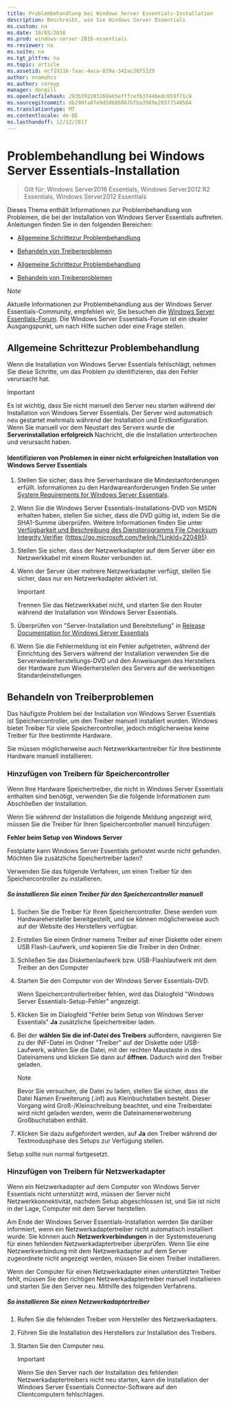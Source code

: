 ```yaml
---
title: Problembehandlung bei Windows Server Essentials-Installation
description: Beschreibt, wie Sie Windows Server Essentials
ms.custom: na
ms.date: 10/03/2016
ms.prod: windows-server-2016-essentials
ms.reviewer: na
ms.suite: na
ms.tgt_pltfrm: na
ms.topic: article
ms.assetid: ecf19216-7aac-4aca-839a-342ac28f5329
author: nnamuhcs
ms.author: coreyp
manager: dongill
ms.openlocfilehash: 293b392203269a65efffcefb3744bedc659f71c9
ms.sourcegitcommit: db290fa07e9d50686667bfba3969e20377548504
ms.translationtype: MT
ms.contentlocale: de-DE
ms.lasthandoff: 12/12/2017
---
```

# <a name="troubleshoot-windows-server-essentials-installation"></a>Problembehandlung bei Windows Server Essentials-Installation

>Gilt für: Windows Server2016 Essentials, Windows Server2012 R2 Essentials, Windows Server2012 Essentials

Dieses Thema enthält Informationen zur Problembehandlung von Problemen, die bei der Installation von Windows Server Essentials auftreten. Anleitungen finden Sie in den folgenden Bereichen:  
  

-   [Allgemeine Schrittezur Problembehandlung](Troubleshoot-Windows-Server-Essentials-installation.md#BKMK_GeneralTroubleshootingSteps)  
  
-   [Behandeln von Treiberproblemen](Troubleshoot-Windows-Server-Essentials-installation.md#BKMK_TroubleshootDrivers)  

-   [Allgemeine Schrittezur Problembehandlung](Troubleshoot-Windows-Server-Essentials-installation.md#BKMK_GeneralTroubleshootingSteps)  
  
-   [Behandeln von Treiberproblemen](Troubleshoot-Windows-Server-Essentials-installation.md#BKMK_TroubleshootDrivers)  

  
> [!NOTE]
>  Aktuelle Informationen zur Problembehandlung aus der Windows Server Essentials-Community, empfehlen wir, Sie besuchen die [Windows Server Essentials-Forum](https://social.technet.microsoft.com/Forums/winserveressentials/threads). Die Windows Server Essentials-Forum ist ein idealer Ausgangspunkt, um nach Hilfe suchen oder eine Frage stellen.  
  
##  <a name="BKMK_GeneralTroubleshootingSteps"></a>Allgemeine Schrittezur Problembehandlung  
 Wenn die Installation von Windows Server Essentials fehlschlägt, nehmen Sie diese Schritte, um das Problem zu identifizieren, das den Fehler verursacht hat.  
  
> [!IMPORTANT]
>  Es ist wichtig, dass Sie nicht manuell den Server neu starten während der Installation von Windows Server Essentials. Der Server wird automatisch neu gestartet mehrmals während der Installation und Erstkonfiguration. Wenn Sie manuell vor dem Neustart des Servers wurde die **Serverinstallation erfolgreich** Nachricht, die die Installation unterbrochen und verursacht haben.  
  
#### <a name="to-identify-issues-in-a-failed-installation-of-windows-server-essentials"></a>Identifizieren von Problemen in einer nicht erfolgreichen Installation von Windows Server Essentials  
  
1.  Stellen Sie sicher, dass Ihre Serverhardware die Mindestanforderungen erfüllt. Informationen zu den Hardwareanforderungen finden Sie unter [System Requirements for Windows Server Essentials](../get-started/system-requirements.md).  
  
2.  Wenn Sie die Windows Server Essentials-Installations-DVD von MSDN erhalten haben, stellen Sie sicher, dass die DVD gültig ist, indem Sie die SHA1-Summe überprüfen. Weitere Informationen finden Sie unter [Verfügbarkeit und Beschreibung des Dienstprogramms File Checksum Integrity Verifier](https://go.microsoft.com/fwlink/?LinkId=220495) (https://go.microsoft.com/fwlink/?LinkId=220495).  
  
3.  Stellen Sie sicher, dass der Netzwerkadapter auf dem Server über ein Netzwerkkabel mit einem Router verbunden ist.  
  
4.  Wenn der Server über mehrere Netzwerkadapter verfügt, stellen Sie sicher, dass nur ein Netzwerkadapter aktiviert ist.  
  
    > [!IMPORTANT]
    >  Trennen Sie das Netzwerkkabel nicht, und starten Sie den Router während der Installation von Windows Server Essentials.  
  
5.  Überprüfen von "Server-Installation und Bereitstellung" in [Release Documentation for Windows Server Essentials](../get-started/release-notes.md)  
  
6.  Wenn Sie die Fehlermeldung ist ein Fehler aufgetreten, während der Einrichtung des Servers während der Installation verwenden Sie die Serverwiederherstellungs-DVD und den Anweisungen des Herstellers der Hardware zum Wiederherstellen des Servers auf die werkseitigen Standardeinstellungen.  
  
##  <a name="BKMK_TroubleshootDrivers"></a>Behandeln von Treiberproblemen  
 Das häufigste Problem bei der Installation von Windows Server Essentials ist Speichercontroller, um den Treiber manuell installiert wurden. Windows bietet Treiber für viele Speichercontroller, jedoch möglicherweise keine Treiber für Ihre bestimmte Hardware.  
  
 Sie müssen möglicherweise auch Netzwerkkartentreiber für Ihre bestimmte Hardware manuell installieren.  
  
###  <a name="BKMK_StorageDrivers"></a>Hinzufügen von Treibern für Speichercontroller  
 Wenn Ihre Hardware Speichertreiber, die nicht in Windows Server Essentials enthalten sind benötigt, verwenden Sie die folgende Informationen zum Abschließen der Installation.  
  
 Wenn Sie während der Installation die folgende Meldung angezeigt wird, müssen Sie die Treiber für Ihren Speichercontroller manuell hinzufügen:  
  
 **Fehler beim Setup von Windows Server**  
  
 Festplatte kann Windows Server Essentials gehostet wurde nicht gefunden. Möchten Sie zusätzliche Speichertreiber laden?  
  
 Verwenden Sie das folgende Verfahren, um einen Treiber für den Speichercontroller zu installieren.  
  
##### <a name="to-manually-install-a-storage-controller-driver"></a>So installieren Sie einen Treiber für den Speichercontroller manuell  
  
1.  Suchen Sie die Treiber für Ihren Speichercontroller. Diese werden vom Hardwarehersteller bereitgestellt, und sie können möglicherweise auch auf der Website des Herstellers verfügbar.  
  
2.  Erstellen Sie einen Ordner namens Treiber auf einer Diskette oder einem USB Flash-Laufwerk, und kopieren Sie die Treiber in den Ordner.  
  
3.  Schließen Sie das Diskettenlaufwerk bzw. USB-Flashlaufwerk mit dem Treiber an den Computer  
  
4.  Starten Sie den Computer von der Windows Server Essentials-DVD.  
  
     Wenn Speichercontrollertreiber fehlen, wird das Dialogfeld "Windows Server Essentials-Setup-Fehler" angezeigt.  
  
5.  Klicken Sie im Dialogfeld "Fehler beim Setup von Windows Server Essentials" **Ja** zusätzliche Speichertreiber laden.  
  
6.  Bei der **wählen Sie die inf-Datei des Treibers** auffordern, navigieren Sie zu der INF-Datei im Ordner "Treiber" auf der Diskette oder USB-Laufwerk, wählen Sie die Datei, mit der rechten Maustaste in des Dateinamens und klicken Sie dann auf **öffnen**. Dadurch wird den Treiber geladen.  
  
    > [!NOTE]
    >  Bevor Sie versuchen, die Datei zu laden, stellen Sie sicher, dass die Datei Namen Erweiterung (.inf) aus Kleinbuchstaben besteht. Dieser Vorgang wird Groß-/Kleinschreibung beachtet, und eine Treiberdatei wird nicht geladen werden, wenn die Dateinamenerweiterung Großbuchstaben enthält.  
  
7.  Klicken Sie dazu aufgefordert werden, auf **Ja** den Treiber während der Textmodusphase des Setups zur Verfügung stellen.  
  
 Setup sollte nun normal fortgesetzt.  
  
###  <a name="BKMK_AddingNICdrivers"></a>Hinzufügen von Treibern für Netzwerkadapter  
 Wenn ein Netzwerkadapter auf dem Computer von Windows Server Essentials nicht unterstützt wird, müssen der Server nicht Netzwerkkonnektivität, nachdem Setup abgeschlossen ist, und Sie ist nicht in der Lage, Computer mit dem Server herstellen.  
  
 Am Ende der Windows Server Essentials-Installation werden Sie darüber informiert, wenn ein Netzwerkadaptertreiber nicht automatisch installiert wurde. Sie können auch **Netzwerkverbindungen** in der Systemsteuerung für einen fehlenden Netzwerkadaptertreiber überprüfen. Wenn Sie eine Netzwerkverbindung mit dem Netzwerkadapter auf dem Server zugeordnete nicht angezeigt werden, müssen Sie einen Treiber installieren.  
  
 Wenn der Computer für einen Netzwerkadapter einen unterstützten Treiber fehlt, müssen Sie den richtigen Netzwerkadaptertreiber manuell installieren und starten Sie den Server neu. Mithilfe des folgenden Verfahrens.  
  
##### <a name="to-install-a-network-adapter-driver"></a>So installieren Sie einen Netzwerkadaptertreiber  
  
1.  Rufen Sie die fehlenden Treiber vom Hersteller des Netzwerkadapters.  
  
2.  Führen Sie die Installation des Herstellers zur Installation des Treibers.  
  
3.  Starten Sie den Computer neu.  
  
    > [!IMPORTANT]
    >  Wenn Sie den Server nach der Installation des fehlenden Netzwerkadaptertreibers nicht neu starten, kann die Installation der Windows Server Essentials Connector-Software auf den Clientcomputern fehlschlagen.
